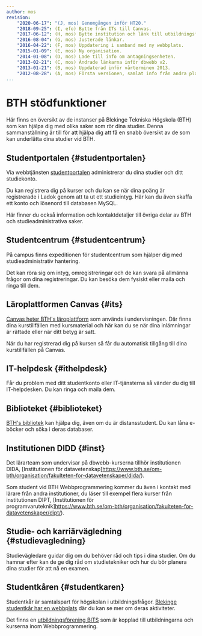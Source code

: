 ```yaml
---
author: mos
revision:
    "2020-06-17": "(J, mos) Genomgången inför HT20."
    "2018-09-25": (I, efo) Bytte från ITs till Canvas.
    "2017-06-12": (H, mos) Bytte institution och länk till utbildningsförening.
    "2016-08-04": (G, mos) Justerade länkar.
    "2016-04-22": (F, mos) Uppdatering i samband med ny webbplats.
    "2015-01-09": (E, mos) Ny organisation.
    "2014-01-08": (D, mos) Lade till info om antagningsenheten.
    "2013-02-21": (C, mos) Ändrade länkarna inför dbwebb v2.
    "2013-01-21": (B, mos) Uppdaterad inför vårterminen 2013.
    "2012-08-28": (A, mos) Första versionen, samlat info från andra platser.
...
```

BTH stödfunktioner
==================================

Här finns en översikt av de instanser på Blekinge Tekniska Högskola (BTH) som kan hjälpa dig med olika saker som rör dina studier. Denna sammanställning är till för att hjälpa dig att få en snabb översikt av de som kan underlätta dina studier vid BTH.



Studentportalen {#studentportalen}
--------------------------------------------------------------------

Via webbtjänsten [studentportalen](http://studentportal.bth.se/)  administrerar du dina studier och ditt studiekonto.

Du kan registrera dig på kurser och du kan se när dina poäng är registrerade i Ladok genom att ta ut ett studieintyg. Här kan du även skaffa ett konto och lösenord till databasen MySQL.

Här finner du också information och kontaktdetaljer till övriga delar av BTH och studieadministrativa saker.



Studentcentrum {#studentcentrum}
--------------------------------------------------------------------

På campus finns expeditionen för studentcentrum som hjälper dig med studieadministrativ hantering.

Det kan röra sig om intyg, omregistreringar och de kan svara på allmänna frågor om dina registreringar. Du kan besöka dem fysiskt eller maila och ringa till dem.



Läroplattformen Canvas {#its}
--------------------------------------------------------------------

[Canvas heter BTH's läroplattform](https://www.bth.se/canvas/) som används i undervisningen. Där finns dina kurstillfällen med kursmaterial och här kan du se när dina inlämningar är rättade eller när ditt betyg är satt.

När du har registrerad dig på kursen så får du automatisk tillgång till dina kurstillfällen på Canvas.



IT-helpdesk {#ithelpdesk}
--------------------------------------------------------------------

Får du problem med ditt studentkonto eller IT-tjänsterna så vänder du dig till IT-helpdesken. Du kan ringa och maila dem.



Biblioteket {#biblioteket}
--------------------------------------------------------------------

[BTH's bibliotek](https://www.bth.se/bibliotek/) kan hjälpa dig, även om du är distansstudent. Du kan låna e-böcker och söka i deras databaser.



Institutionen DIDD {#inst}
--------------------------------------------------------------------

Det lärarteam som undervisar på dbwebb-kurserna tillhör institutionen DIDA, [Institutionen för datavetenskap]https://www.bth.se/om-bth/organisation/fakulteten-for-datavetenskaper/dida/).


Som student vid BTH Webbprogrammering kommer du även i kontakt med lärare från andra institutioner, du läser till exempel flera kurser från institutionen DIPT, [Institutionen för programvaruteknik]https://www.bth.se/om-bth/organisation/fakulteten-for-datavetenskaper/dipt/).



Studie- och karriärvägledning {#studievagledning}
--------------------------------------------------------------------

Studievägledare guidar dig om du behöver råd och tips i dina studier. Om du hamnar efter kan de ge dig råd om studietekniker och hur du bör planera dina studier för att nå en examen.



Studentkåren {#studentkaren}
--------------------------------------------------------------------

Studentkår är samtalspart för högskolan i utbildningsfrågor. [Blekinge studentkår har en webbplats](https://www.bthstudent.se/) där du kan se mer om deras aktiviteter.

Det finns en [utbildningsförening BITS](https://www.bthstudent.se/utbildning/utbildningsforeningar/) som är kopplad till utbildningarna och kurserna inom Webbprogrammering.
